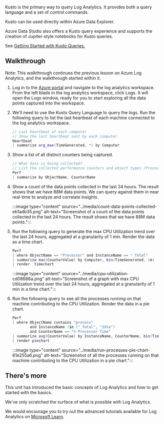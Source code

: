 Kusto is the primary way to query Log Analytics. It provides both a query language and a set of control commands.

Kusto can be used directly within Azure Data Explorer.

Azure Data Studio also offers a Kusto query experience and supports the creation of Jupiter-style notebooks for Kusto queries.

See [Getting Started with Kusto Queries.](/azure/data-explorer/kusto/concepts/)

## Walkthrough

Note: This walkthrough continues the previous lesson on Azure Log Analytics, and the walkthrough started within it.

1.  Log in to the [Azure portal](https://portal.azure.com) and navigate to the log analytics workspace. From the left blade in the log analytics workspace, click Logs. It will open the Logs window, ready for you to start exploring all the data points captured into the workspace.
2.  We'll need to use the Kusto Query Language to query the logs. Run the following query to list the last heartbeat of each machine connected to the log analytics workspace.
    
    ```csharp
    // Last heartbeat of each computer
    // Show the last heartbeat sent by each computer
    Heartbeat
    | summarize arg_max(TimeGenerated, *) by Computer
    
    ```

3.  Show a list of all distinct counters being captured.
    
    ```csharp
    // What data is being collected?
    // List the collected performance counters and object types (Process, Memory, Processor.)
    Perf
    | summarize by ObjectName, CounterName
    
    ```

4.  Show a count of the data points collected in the last 24 hours. The result shows that we have 88M data points. We can query against them in near real-time to analyze and correlate insights.
    
    :::image type="content" source="../media/count-data-points-collected-eb1adb35.png" alt-text="Screenshot of a count of the data points collected in the last 24 hours. The result shows that we have 88M data points.":::
    

5.  Run the following query to generate the max CPU Utilization trend over the last 24 hours, aggregated at a granularity of 1 min. Render the data as a time chart.
    
    ```csharp
    Perf
    | where ObjectName == "Processor" and InstanceName == "_Total"
    | summarize max(CounterValue) by Computer, bin(TimeGenerated, 1m)
    | render  timechart
    
    
    ```
    
    :::image type="content" source="../media/cpu-utilization-cd08686a.png" alt-text="Screenshot of a graph with max CPU Utilization trend over the last 24 hours, aggregated at a granularity of 1 min in a time chart.":::
    

6.  Run the following query to see all the processes running on that machine contributing to the CPU Utilization. Render the data in a pie chart.
    
    ```csharp
    Perf
    | where ObjectName contains "process"
            and InstanceName !in ("_Total", "Idle")
            and CounterName == "% Processor Time"
    | summarize avg(CounterValue) by InstanceName, CounterName, bin(TimeGenerated, 1m)
    | render piechart
    
    ```
    
    :::image type="content" source="../media/run-processes-pie-chart-61e255a6.png" alt-text="Screenshot of all the processes running on that machine contributing to the CPU Utilization in a pie chart.":::
    

## There's more

This unit has introduced the basic concepts of Log Analytics and how to get started with the basics.

We've only scratched the surface of what is possible with Log Analytics.

We would encourage you to try out the advanced tutorials available for Log Analytics on [Microsoft Learn](/azure/azure-monitor/).
